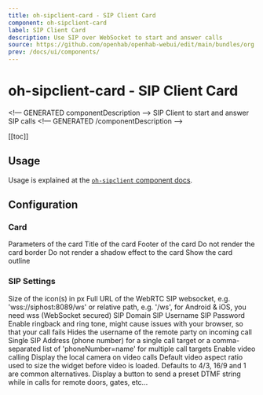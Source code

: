 ```yaml
---
title: oh-sipclient-card - SIP Client Card
component: oh-sipclient-card
label: SIP Client Card
description: Use SIP over WebSocket to start and answer calls
source: https://github.com/openhab/openhab-webui/edit/main/bundles/org.openhab.ui/doc/components/oh-sipclient-card.md
prev: /docs/ui/components/
---
```


# oh-sipclient-card - SIP Client Card

<!-- Put a screenshot here if relevant:
![](./images/oh-sipclient-card/header.jpg)
-->

<!— GENERATED componentDescription —>
SIP Client to start and answer SIP calls
<!— GENERATED /componentDescription —>

[[toc]]

## Usage

Usage is explained at the [`oh-sipclient` component docs](/docs/ui/components/oh-sipclient.html).

## Configuration

<!-- DO NOT REMOVE the following comments -->
<!-- GENERATED props -->
### Card
<div class="props">
<PropGroup name="card" label="Card">
  Parameters of the card
<PropBlock type="TEXT" name="title" label="Title">
  <PropDescription>
    Title of the card
  </PropDescription>
</PropBlock>
<PropBlock type="TEXT" name="footer" label="Footer text">
  <PropDescription>
    Footer of the card
  </PropDescription>
</PropBlock>
<PropBlock type="BOOLEAN" name="noBorder" label="No Border">
  <PropDescription>
    Do not render the card border
  </PropDescription>
</PropBlock>
<PropBlock type="BOOLEAN" name="noShadow" label="No Shadow">
  <PropDescription>
    Do not render a shadow effect to the card
  </PropDescription>
</PropBlock>
<PropBlock type="BOOLEAN" name="outline" label="Outline">
  <PropDescription>
    Show the card outline
  </PropDescription>
</PropBlock>
</PropGroup>
</div>

### SIP Settings
<div class="props">
<PropGroup name="sip" label="SIP Settings">
<PropBlock type="INTEGER" name="iconSize" label="Icon Size">
  <PropDescription>
    Size of the icon(s) in px
  </PropDescription>
</PropBlock>
<PropBlock type="TEXT" name="websocketUrl" label="Websocket URL" required="true">
  <PropDescription>
    Full URL of the WebRTC SIP websocket, e.g. 'wss://siphost:8089/ws' or relative path, e.g. '/ws', for Android & iOS, you need wss (WebSocket secured)
  </PropDescription>
</PropBlock>
<PropBlock type="TEXT" name="domain" label="Domain" required="true">
  <PropDescription>
    SIP Domain
  </PropDescription>
</PropBlock>
<PropBlock type="TEXT" name="username" label="Username" required="true">
  <PropDescription>
    SIP Username
  </PropDescription>
</PropBlock>
<PropBlock type="TEXT" name="password" label="Password" required="true">
  <PropDescription>
    SIP Password
  </PropDescription>
</PropBlock>
<PropBlock type="BOOLEAN" name="enableTones" label="Enable tones">
  <PropDescription>
    Enable ringback and ring tone, might cause issues with your browser, so that your call fails
  </PropDescription>
</PropBlock>
<PropBlock type="BOOLEAN" name="hideCallerId" label="Hide caller id">
  <PropDescription>
    Hides the username of the remote party on incoming call
  </PropDescription>
</PropBlock>
<PropBlock type="TEXT" name="phonebook" label="Phonebook" required="true">
  <PropDescription>
    Single SIP Address (phone number) for a single call target or a comma-separated list of 'phoneNumber=name' for multiple call targets
  </PropDescription>
</PropBlock>
<PropBlock type="BOOLEAN" name="enableVideo" label="Enable Video">
  <PropDescription>
    Enable video calling
  </PropDescription>
</PropBlock>
<PropBlock type="BOOLEAN" name="enableLocalVideo" label="Enable Local Video View">
  <PropDescription>
    Display the local camera on video calls
  </PropDescription>
</PropBlock>
<PropBlock type="TEXT" name="defaultVideoAspectRatio" label="Default Aspect Ratio">
  <PropDescription>
    Default video aspect ratio used to size the widget before video is loaded. Defaults to 4/3, 16/9 and 1 are common alternatives.
  </PropDescription>
</PropBlock>
<PropBlock type="TEXT" name="dtmfString" label="DTMF String">
  <PropDescription>
    Display a button to send a preset DTMF string while in calls for remote doors, gates, etc...
  </PropDescription>
</PropBlock>
<PropBlock type="BOOLEAN" name="enableSIPDebug" label="Enable SIP debugging to the console">
</PropBlock>
</PropGroup>
</div>


<!-- GENERATED /props -->

<!-- If applicable describe how properties are forwarded to a underlying component from Framework7, ECharts, etc.:
### Inherited Properties

-->

<!-- If applicable describe the slots recognized by the component and what they represent:
### Slots

#### `default`

The contents of the oh-sipclient-card.

-->

<!-- Add as many examples as desired - put the YAML in a details container when it becomes too long (~150/200+ lines):
## Examples

### Example 1

![](./images/oh-sipclient-card/example1.jpg)

```yaml
component: oh-sipclient-card
config:
  prop1: value1
  prop2: value2
```

### Example 2

![](./images/oh-sipclient-card/example2.jpg)

::: details YAML
```yaml
component: oh-sipclient-card
config:
  prop1: value1
  prop2: value2
slots
```
:::

-->

<!-- Try to clean up URLs to the forum (https://community.openhab.org/t/<threadID>[/<postID>] should suffice)
## Community Resources

- [Community Post 1](https://community.openhab.org/t/12345)
- [Community Post 2](https://community.openhab.org/t/23456)
-->
